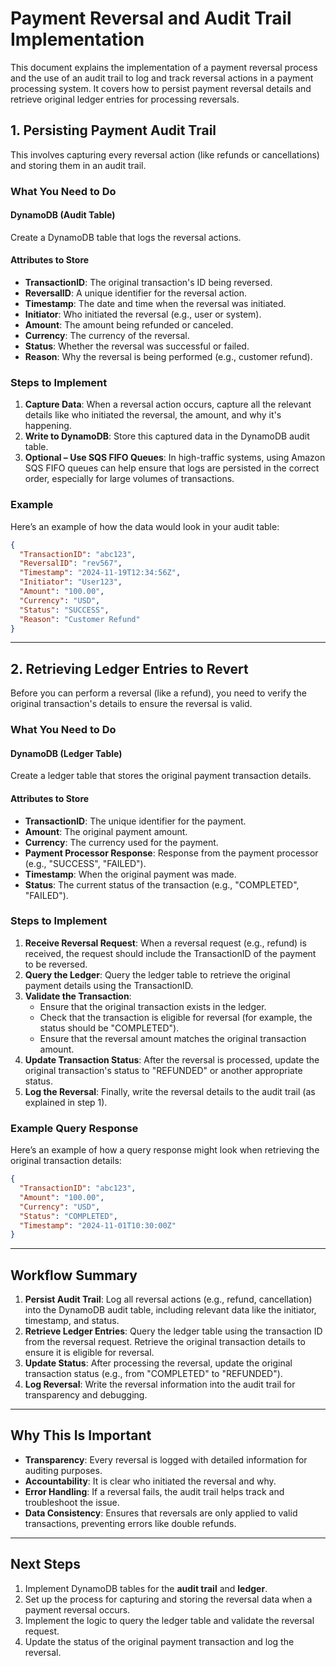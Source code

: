
# Payment Reversal and Audit Trail Implementation

This document explains the implementation of a payment reversal process and the use of an audit trail to log and track reversal actions in a payment processing system. It covers how to persist payment reversal details and retrieve original ledger entries for processing reversals.

## 1. Persisting Payment Audit Trail

This involves capturing every reversal action (like refunds or cancellations) and storing them in an audit trail.

### What You Need to Do

#### DynamoDB (Audit Table)

Create a DynamoDB table that logs the reversal actions.

#### Attributes to Store

- **TransactionID**: The original transaction's ID being reversed.
- **ReversalID**: A unique identifier for the reversal action.
- **Timestamp**: The date and time when the reversal was initiated.
- **Initiator**: Who initiated the reversal (e.g., user or system).
- **Amount**: The amount being refunded or canceled.
- **Currency**: The currency of the reversal.
- **Status**: Whether the reversal was successful or failed.
- **Reason**: Why the reversal is being performed (e.g., customer refund).

### Steps to Implement

1. **Capture Data**: When a reversal action occurs, capture all the relevant details like who initiated the reversal, the amount, and why it's happening.
2. **Write to DynamoDB**: Store this captured data in the DynamoDB audit table.
3. **Optional – Use SQS FIFO Queues**: In high-traffic systems, using Amazon SQS FIFO queues can help ensure that logs are persisted in the correct order, especially for large volumes of transactions.

### Example

Here’s an example of how the data would look in your audit table:

```json
{
  "TransactionID": "abc123",
  "ReversalID": "rev567",
  "Timestamp": "2024-11-19T12:34:56Z",
  "Initiator": "User123",
  "Amount": "100.00",
  "Currency": "USD",
  "Status": "SUCCESS",
  "Reason": "Customer Refund"
}
```

---

## 2. Retrieving Ledger Entries to Revert

Before you can perform a reversal (like a refund), you need to verify the original transaction's details to ensure the reversal is valid.

### What You Need to Do

#### DynamoDB (Ledger Table)

Create a ledger table that stores the original payment transaction details.

#### Attributes to Store

- **TransactionID**: The unique identifier for the payment.
- **Amount**: The original payment amount.
- **Currency**: The currency used for the payment.
- **Payment Processor Response**: Response from the payment processor (e.g., "SUCCESS", "FAILED").
- **Timestamp**: When the original payment was made.
- **Status**: The current status of the transaction (e.g., "COMPLETED", "FAILED").

### Steps to Implement

1. **Receive Reversal Request**: When a reversal request (e.g., refund) is received, the request should include the TransactionID of the payment to be reversed.
2. **Query the Ledger**: Query the ledger table to retrieve the original payment details using the TransactionID.
3. **Validate the Transaction**:
   - Ensure that the original transaction exists in the ledger.
   - Check that the transaction is eligible for reversal (for example, the status should be "COMPLETED").
   - Ensure that the reversal amount matches the original transaction amount.
4. **Update Transaction Status**: After the reversal is processed, update the original transaction's status to "REFUNDED" or another appropriate status.
5. **Log the Reversal**: Finally, write the reversal details to the audit trail (as explained in step 1).

### Example Query Response

Here’s an example of how a query response might look when retrieving the original transaction details:

```json
{
  "TransactionID": "abc123",
  "Amount": "100.00",
  "Currency": "USD",
  "Status": "COMPLETED",
  "Timestamp": "2024-11-01T10:30:00Z"
}
```

---

## Workflow Summary

1. **Persist Audit Trail**: Log all reversal actions (e.g., refund, cancellation) into the DynamoDB audit table, including relevant data like the initiator, timestamp, and status.
2. **Retrieve Ledger Entries**: Query the ledger table using the transaction ID from the reversal request. Retrieve the original transaction details to ensure it is eligible for reversal.
3. **Update Status**: After processing the reversal, update the original transaction status (e.g., from "COMPLETED" to "REFUNDED").
4. **Log Reversal**: Write the reversal information into the audit trail for transparency and debugging.

---

## Why This Is Important

- **Transparency**: Every reversal is logged with detailed information for auditing purposes.
- **Accountability**: It is clear who initiated the reversal and why.
- **Error Handling**: If a reversal fails, the audit trail helps track and troubleshoot the issue.
- **Data Consistency**: Ensures that reversals are only applied to valid transactions, preventing errors like double refunds.

---

## Next Steps

1. Implement DynamoDB tables for the **audit trail** and **ledger**.
2. Set up the process for capturing and storing the reversal data when a payment reversal occurs.
3. Implement the logic to query the ledger table and validate the reversal request.
4. Update the status of the original payment transaction and log the reversal.
